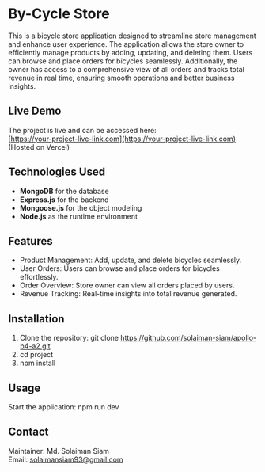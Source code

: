 # By-Cycle Store
This is a bicycle store application designed to streamline store management and enhance user experience. The application allows the store owner to efficiently manage products by adding, updating, and deleting them. Users can browse and place orders for bicycles seamlessly. Additionally, the owner has access to a comprehensive view of all orders and tracks total revenue in real time, ensuring smooth operations and better business insights.

## Live Demo
The project is live and can be accessed here:  
[https://your-project-live-link.com](https://your-project-live-link.com) (Hosted on Vercel)

## Technologies Used
- **MongoDB** for the database  
- **Express.js** for the backend  
- **Mongoose.js** for the object modeling  
- **Node.js** as the runtime environment

## Features
- Product Management: Add, update, and delete bicycles seamlessly.
- User Orders: Users can browse and place orders for bicycles effortlessly.
- Order Overview: Store owner can view all orders placed by users.
- Revenue Tracking: Real-time insights into total revenue generated.



## Installation
1. Clone the repository: git clone https://github.com/solaiman-siam/apollo-b4-a2.git
2. cd project
3. npm install

## Usage
Start the application:
npm run dev

## Contact
Maintainer: Md. Solaiman Siam  
Email: solaimansiam93@gmail.com  